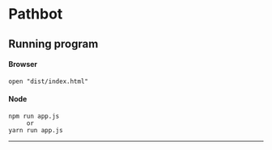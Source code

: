 # Pathbot

## Running program

#### Browser

    open "dist/index.html"

#### Node

    npm run app.js
         or
    yarn run app.js

---
